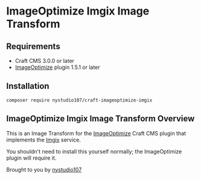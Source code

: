 # ImageOptimize Imgix Image Transform

## Requirements

* Craft CMS 3.0.0 or later
* [ImageOptimize](https://github.com/nystudio107/craft-imageoptimize) plugin 1.5.1 or later

## Installation

```
composer require nystudio107/craft-imageoptimize-imgix
```

## ImageOptimize Imgix Image Transform Overview

This is an Image Transform for the [ImageOptimize](https://github.com/nystudio107/craft-imageoptimize) Craft CMS plugin that implements the [Imgix](https://www.imgix.com/) service.

You shouldn't need to install this yourself normally; the ImageOptimize plugin will require it.

Brought to you by [nystudio107](https://nystudio107.com)
